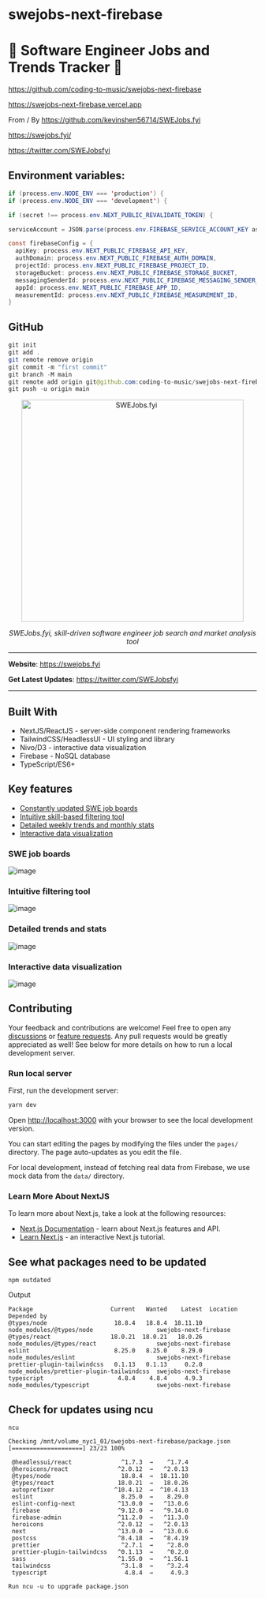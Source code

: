 # swejobs-next-firebase

# 🚀 Software Engineer Jobs and Trends Tracker 🚀

https://github.com/coding-to-music/swejobs-next-firebase

https://swejobs-next-firebase.vercel.app

From / By https://github.com/kevinshen56714/SWEJobs.fyi

https://swejobs.fyi/

https://twitter.com/SWEJobsfyi

## Environment variables:

```java
if (process.env.NODE_ENV === 'production') {
if (process.env.NODE_ENV === 'development') {

if (secret !== process.env.NEXT_PUBLIC_REVALIDATE_TOKEN) {

serviceAccount = JSON.parse(process.env.FIREBASE_SERVICE_ACCOUNT_KEY as string)

const firebaseConfig = {
  apiKey: process.env.NEXT_PUBLIC_FIREBASE_API_KEY,
  authDomain: process.env.NEXT_PUBLIC_FIREBASE_AUTH_DOMAIN,
  projectId: process.env.NEXT_PUBLIC_FIREBASE_PROJECT_ID,
  storageBucket: process.env.NEXT_PUBLIC_FIREBASE_STORAGE_BUCKET,
  messagingSenderId: process.env.NEXT_PUBLIC_FIREBASE_MESSAGING_SENDER_ID,
  appId: process.env.NEXT_PUBLIC_FIREBASE_APP_ID,
  measurementId: process.env.NEXT_PUBLIC_FIREBASE_MEASUREMENT_ID,
}
```

## GitHub

```java
git init
git add .
git remote remove origin
git commit -m "first commit"
git branch -M main
git remote add origin git@github.com:coding-to-music/swejobs-next-firebase.git
git push -u origin main
```

<p align="center">
  <a href="https://swejobs.fyi/"><img src="https://github.com/kevinshen56714/SWEJobs.fyi/raw/main/public/main-schematic.png" alt="SWEJobs.fyi" width="450rem"></a>
</p>
<p align="center">
    <em>SWEJobs.fyi, skill-driven software engineer job search and market analysis tool</em>
</p>

---

**Website**: <a href="https://swejobs.fyi" target="_blank">https://swejobs.fyi</a>

**Get Latest Updates**: <a href="https://twitter.com/SWEJobsfyi" target="_blank">https://twitter.com/SWEJobsfyi</a>

---

## Built With

- NextJS/ReactJS - server-side component rendering frameworks
- TailwindCSS/HeadlessUI - UI styling and library
- Nivo/D3 - interactive data visualization
- Firebase - NoSQL database
- TypeScript/ES6+

## Key features

- [Constantly updated SWE job boards](#swe-job-boards)
- [Intuitive skill-based filtering tool](#intuitive-filtering-tool)
- [Detailed weekly trends and monthly stats](#detailed-trends-and-stats)
- [Interactive data visualization](#interactive-data-visualization)

### SWE job boards

![image](https://user-images.githubusercontent.com/11501902/201210657-28604b3c-1951-45d6-97be-7503cb42c469.png)

### Intuitive filtering tool

![image](https://user-images.githubusercontent.com/11501902/201210826-75ec61dd-92d6-4e80-86b8-cdf89e910aff.png)

### Detailed trends and stats

![image](https://user-images.githubusercontent.com/11501902/201181658-f6d2f00c-fc9a-4f98-b295-b58943ced19c.png)

### Interactive data visualization

![image](https://user-images.githubusercontent.com/11501902/201181485-892a67bb-c5cb-45bb-bce5-02f143ea91e5.png)

## Contributing

Your feedback and contributions are welcome! Feel free to open any [discussions](https://github.com/kevinshen56714/SWEJobs.fyi/discussions) or [feature requests](https://github.com/kevinshen56714/SWEJobs.fyi/issues/new?assignees=&labels=&template=feature_request.md). Any pull requests would be greatly appreciated as well! See below for more details on how to run a local development server.

### Run local server

First, run the development server:

```bash
yarn dev
```

Open [http://localhost:3000](http://localhost:3000) with your browser to see the local development version.

You can start editing the pages by modifying the files under the `pages/` directory. The page auto-updates as you edit the file.

For local development, instead of fetching real data from Firebase, we use mock data from the `data/` directory.

### Learn More About NextJS

To learn more about Next.js, take a look at the following resources:

- [Next.js Documentation](https://nextjs.org/docs) - learn about Next.js features and API.
- [Learn Next.js](https://nextjs.org/learn) - an interactive Next.js tutorial.

## See what packages need to be updated

```
npm outdated
```

Output

```
Package                      Current   Wanted    Latest  Location                                  Depended by
@types/node                   18.8.4   18.8.4  18.11.10  node_modules/@types/node                  swejobs-next-firebase
@types/react                 18.0.21  18.0.21   18.0.26  node_modules/@types/react                 swejobs-next-firebase
eslint                        8.25.0   8.25.0    8.29.0  node_modules/eslint                       swejobs-next-firebase
prettier-plugin-tailwindcss   0.1.13   0.1.13     0.2.0  node_modules/prettier-plugin-tailwindcss  swejobs-next-firebase
typescript                     4.8.4    4.8.4     4.9.3  node_modules/typescript                   swejobs-next-firebase
```

## Check for updates using ncu

```
ncu
```

```
Checking /mnt/volume_nyc1_01/swejobs-next-firebase/package.json
[====================] 23/23 100%

 @headlessui/react              ^1.7.3  →    ^1.7.4
 @heroicons/react              ^2.0.12  →   ^2.0.13
 @types/node                    18.8.4  →  18.11.10
 @types/react                  18.0.21  →   18.0.26
 autoprefixer                 ^10.4.12  →  ^10.4.13
 eslint                         8.25.0  →    8.29.0
 eslint-config-next            ^13.0.0  →   ^13.0.6
 firebase                      ^9.12.0  →   ^9.14.0
 firebase-admin                ^11.2.0  →   ^11.3.0
 heroicons                     ^2.0.12  →   ^2.0.13
 next                          ^13.0.0  →   ^13.0.6
 postcss                       ^8.4.18  →   ^8.4.19
 prettier                       ^2.7.1  →    ^2.8.0
 prettier-plugin-tailwindcss   ^0.1.13  →    ^0.2.0
 sass                          ^1.55.0  →   ^1.56.1
 tailwindcss                    ^3.1.8  →    ^3.2.4
 typescript                      4.8.4  →     4.9.3

Run ncu -u to upgrade package.json

```
